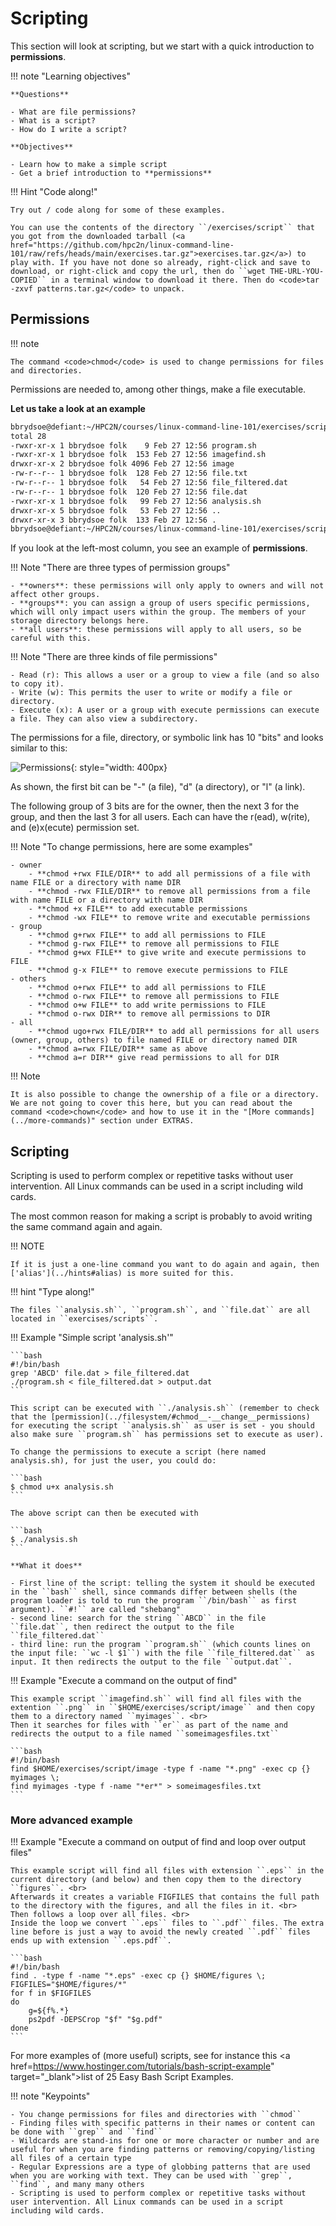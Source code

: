 # Scripting

This section will look at scripting, but we start with a quick introduction to **permissions**.  

!!! note "Learning objectives"

    **Questions** 

    - What are file permissions?
    - What is a script?
    - How do I write a script? 

    **Objectives** 

    - Learn how to make a simple script 
    - Get a brief introduction to **permissions**


!!! Hint "Code along!" 

    Try out / code along for some of these examples. 

    You can use the contents of the directory ``/exercises/script`` that you got from the downloaded tarball (<a href="https://github.com/hpc2n/linux-command-line-101/raw/refs/heads/main/exercises.tar.gz">exercises.tar.gz</a>) to play with. If you have not done so already, right-click and save to download, or right-click and copy the url, then do ``wget THE-URL-YOU-COPIED`` in a terminal window to download it there. Then do <code>tar -zxvf patterns.tar.gz</code> to unpack.  

## Permissions  

!!! note 

    The command <code>chmod</code> is used to change permissions for files and directories.

Permissions are needed to, among other things, make a file executable. 

**Let us take a look at an example** 

```bash
bbrydsoe@defiant:~/HPC2N/courses/linux-command-line-101/exercises/script$ ls -lart
total 28
-rwxr-xr-x 1 bbrydsoe folk    9 Feb 27 12:56 program.sh
-rwxr-xr-x 1 bbrydsoe folk  153 Feb 27 12:56 imagefind.sh
drwxr-xr-x 2 bbrydsoe folk 4096 Feb 27 12:56 image
-rw-r--r-- 1 bbrydsoe folk  128 Feb 27 12:56 file.txt
-rw-r--r-- 1 bbrydsoe folk   54 Feb 27 12:56 file_filtered.dat
-rw-r--r-- 1 bbrydsoe folk  120 Feb 27 12:56 file.dat
-rwxr-xr-x 1 bbrydsoe folk   99 Feb 27 12:56 analysis.sh
drwxr-xr-x 5 bbrydsoe folk   53 Feb 27 12:56 ..
drwxr-xr-x 3 bbrydsoe folk  133 Feb 27 12:56 .
bbrydsoe@defiant:~/HPC2N/courses/linux-command-line-101/exercises/script$ 
```

If you look at the left-most column, you see an example of **permissions**. 

!!! Note "There are three types of permission groups"

    - **owners**: these permissions will only apply to owners and will not affect other groups.
    - **groups**: you can assign a group of users specific permissions, which will only impact users within the group. The members of your storage directory belongs here.
    - **all users**: these permissions will apply to all users, so be careful with this.

!!! Note "There are three kinds of file permissions"

    - Read (r): This allows a user or a group to view a file (and so also to copy it).
    - Write (w): This permits the user to write or modify a file or directory.
    - Execute (x): A user or a group with execute permissions can execute a file. They can also view a subdirectory.

The permissions for a file, directory, or symbolic link has 10 "bits" and looks similar to this:

![Permissions](images/permissions.png){: style="width: 400px}

As shown, the first bit can be "-" (a file), "d" (a directory), or "l" (a link).

The following group of 3 bits are for the owner, then the next 3 for the group, and then the last 3 for all users. Each can have the r(ead), w(rite), and (e)x(ecute) permission set.

!!! Note "To change permissions, here are some examples"

    - owner
        - **chmod +rwx FILE/DIR** to add all permissions of a file with name FILE or a directory with name DIR
        - **chmod -rwx FILE/DIR** to remove all permissions from a file with name FILE or a directory with name DIR
        - **chmod +x FILE** to add executable permissions
        - **chmod -wx FILE** to remove write and executable permissions
    - group
        - **chmod g+rwx FILE** to add all permissions to FILE
        - **chmod g-rwx FILE** to remove all permissions to FILE
        - **chmod g+wx FILE** to give write and execute permissions to FILE
        - **chmod g-x FILE** to remove execute permissions to FILE
    - others
        - **chmod o+rwx FILE** to add all permissions to FILE
        - **chmod o-rwx FILE** to remove all permissions to FILE
        - **chmod o+w FILE** to add write permissions to FILE
        - **chmod o-rwx DIR** to remove all permissions to DIR
    - all
        - **chmod ugo+rwx FILE/DIR** to add all permissions for all users (owner, group, others) to file named FILE or directory named DIR
        - **chmod a=rwx FILE/DIR** same as above
        - **chmod a=r DIR** give read permissions to all for DIR

!!! Note

    It is also possible to change the ownership of a file or a directory. We are not going to cover this here, but you can read about the command <code>chown</code> and how to use it in the "[More commands](../more-commands)" section under EXTRAS.

## Scripting 

Scripting is used to perform complex or repetitive tasks without user intervention. All Linux commands can be used in a script including wild cards. 

The most common reason for making a script is probably to avoid writing the same command again and again. 

!!! NOTE

    If it is just a one-line command you want to do again and again, then ['alias'](../hints#alias) is more suited for this. 

!!! hint "Type along!" 

    The files ``analysis.sh``, ``program.sh``, and ``file.dat`` are all located in ``exercises/scripts``. 

!!! Example "Simple script 'analysis.sh'"


    ```bash
    #!/bin/bash
    grep 'ABCD' file.dat > file_filtered.dat
    ./program.sh < file_filtered.dat > output.dat
    ```

    This script can be executed with ``./analysis.sh`` (remember to check that the [permission](../filesystem/#chmod__-__change__permissions) for executing the script ``analysis.sh`` as user is set - you should also make sure ``program.sh`` has permissions set to execute as user). 

    To change the permissions to execute a script (here named analysis.sh), for just the user, you could do: 

    ```bash
    $ chmod u+x analysis.sh
    ```

    The above script can then be executed with

    ```bash
    $ ./analysis.sh
    ```

    **What it does**

    - First line of the script: telling the system it should be executed in the ``bash`` shell, since commands differ between shells (the program loader is told to run the program ``/bin/bash`` as first argument). ``#!`` are called "shebang" 
    - second line: search for the string ``ABCD`` in the file ``file.dat``, then redirect the output to the file ``file_filtered.dat`` 
    - third line: run the program ``program.sh`` (which counts lines on the input file: ``wc -l $1``) with the file ``file_filtered.dat`` as input. It then redirects the output to the file ``output.dat``.  

!!! Example "Execute a command on the output of find"

    This example script ``imagefind.sh`` will find all files with the extention ``.png`` in ``$HOME/exercises/script/image`` and then copy them to a directory named ``myimages``. <br> 
    Then it searches for files with ``er`` as part of the name and redirects the output to a file named ``someimagesfiles.txt`` 

    ```bash
    #!/bin/bash
    find $HOME/exercises/script/image -type f -name "*.png" -exec cp {} myimages \; 
    find myimages -type f -name "*er*" > someimagesfiles.txt
    ``` 

### More advanced example

!!! Example "Execute a command on output of find and loop over output files" 

    This example script will find all files with extension ``.eps`` in the current directory (and below) and then copy them to the directory ``figures``. <br> 
    Afterwards it creates a variable FIGFILES that contains the full path to the directory with the figures, and all the files in it. <br> 
    Then follows a loop over all files. <br> 
    Inside the loop we convert ``.eps`` files to ``.pdf`` files. The extra line before is just a way to avoid the newly created ``.pdf`` files ends up with extension ``.eps.pdf``.  

    ```bash 
    #!/bin/bash
    find . -type f -name "*.eps" -exec cp {} $HOME/figures \;
    FIGFILES="$HOME/figures/*"
    for f in $FIGFILES
    do
        g=${f%.*}
        ps2pdf -DEPSCrop "$f" "$g.pdf"
    done 
    ```


For more examples of (more useful) scripts, see for instance this <a href=https://www.hostinger.com/tutorials/bash-script-example" target="_blank">list of 25 Easy Bash Script Examples</a>. 

!!! note "Keypoints" 

    - You change permissions for files and directories with ``chmod``   
    - Finding files with specific patterns in their names or content can be done with ``grep`` and ``find``
    - Wildcards are stand-ins for one or more character or number and are useful for when you are finding patterns or removing/copying/listing all files of a certain type 
    - Regular Expressions are a type of globbing patterns that are used when you are working with text. They can be used with ``grep``, ``find``, and many many others 
    - Scripting is used to perform complex or repetitive tasks without user intervention. All Linux commands can be used in a script including wild cards. 

